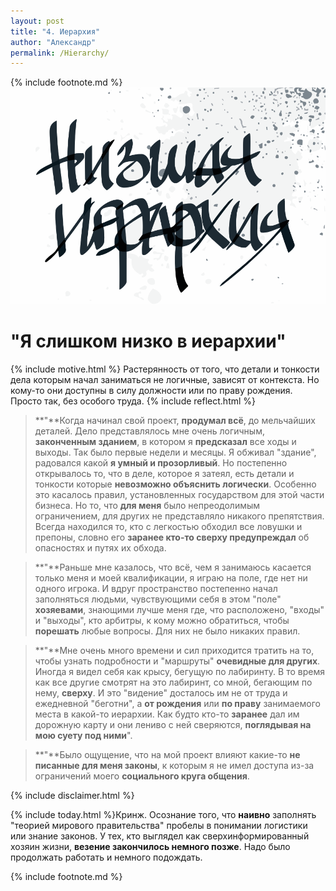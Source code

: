 ```yaml
---
layout: post
title: "4. Иерархия"
author: "Александр"
permalink: /Hierarchy/
---
```

{% include footnote.md %}
!["Я слишком низко в иерархии"](/_img/4.svg)
# "Я слишком низко в иерархии"

{% include motive.html %} Растерянность от того, что детали и тонкости дела которым начал заниматься не логичные, зависят от контекста. Но кому-то они доступны в силу должности или по праву рождения. Просто так, без особого труда.
{% include reflect.html %}
>**"**Когда начинал свой проект, **продумал всё**, до мельчайших деталей. Дело представлялось мне очень логичным, **законченным зданием**, в котором я **предсказал** все ходы и выходы. Так было первые недели и месяцы. Я обживал "здание", радовался какой **я умный и прозорливый**. Но постепенно открывалось то, что в деле, которое я затеял, есть детали и тонкости которые **невозможно объяснить логически**. Особенно это касалось правил, установленных государством для этой части бизнеса. Но то, что **для меня** было непреодолимым ограничением, для других не представляло никакого препятствия. Всегда находился то, кто с легкостью обходил все ловушки и препоны, словно его **заранее кто-то сверху предупреждал** об опасностях и путях их обхода. 

>**"**Раньше мне казалось, что всё, чем я занимаюсь касается только меня и моей квалификации, я играю на поле, где нет ни одного игрока. И вдруг пространство постепенно начал заполняться людьми, чувствующими себя в этом "поле" **хозяевами**, знающими лучше меня где, что расположено, "входы" и "выходы", кто арбитры, к кому можно обратиться, чтобы **порешать** любые вопросы. Для них не было никаких правил. 

>**"**Мне очень много времени и сил приходится тратить на то, чтобы узнать подробности и "маршруты" **очевидные для других**. Иногда я видел себя как крысу, бегущую по лабиринту. В то время как все другие смотрят на это лабиринт, со мной, бегающим по нему, **сверху**. И это "видение" досталось им не от труда и ежедневной "беготни", а **от рождения** или **по праву** занимаемого места в какой-то иерархии. Как будто кто-то **заранее** дал им дорожную карту и они лениво с ней сверяются, **поглядывая на мою суету под ними**".

>**"**Было ощущение, что на мой проект влияют какие-то **не писанные для меня законы**, к которым я не имел доступа из-за ограничений моего **социального круга общения**. 

{% include disclaimer.html %}

{% include today.html %}Кринж. Осознание того, что **наивно** заполнять "теорией мирового правительства" пробелы в понимании логистики или знание законов. У тех, кто выглядел как сверхинформированный хозяин жизни, **везение закончилось немного позже**. Надо было продолжать работать и немного подождать.

{% include footnote.md %}
